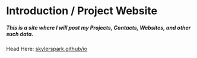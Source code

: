 # Introduction / Project Website

##### This is a site where I will post my Projects, Contacts, Websites, and other such data.

Head Here:
[skylerspark.github/io](https://skylerspark.github.io)
